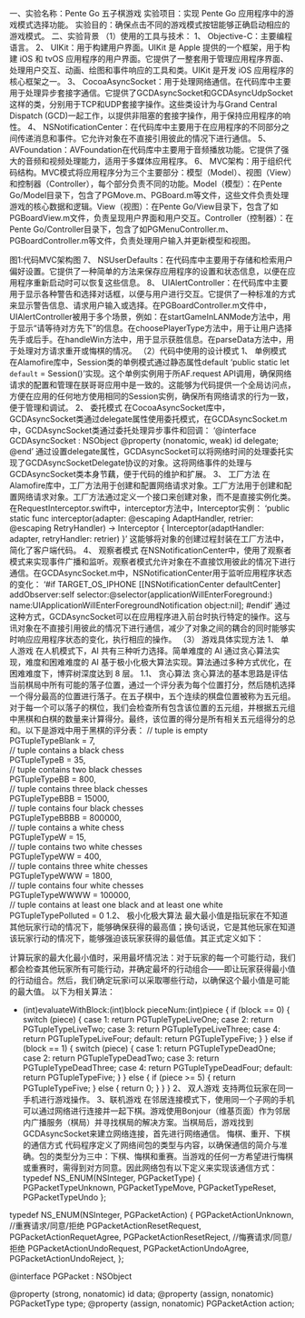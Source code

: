 一、实验名称：Pente Go 五子棋游戏
实验项目：实现 Pente Go 应用程序中的游戏模式选择功能。
实验目的：确保点击不同的游戏模式按钮能够正确启动相应的游戏模式。
二、实验背景
（1）使用的工具与技术：
1、	Objective-C：主要编程语言。
2、	UIKit：用于构建用户界面。UIKit 是 Apple 提供的一个框架，用于构建 iOS 和 tvOS 应用程序的用户界面。它提供了一整套用于管理应用程序界面、处理用户交互、动画、绘图和事件响应的工具和类。UIKit 是开发 iOS 应用程序的核心框架之一。
3、	CocoaAsyncSocket：用于处理网络通信。在代码库中主要用于处理异步套接字通信。它提供了GCDAsyncSocket和GCDAsyncUdpSocket这样的类，分别用于TCP和UDP套接字操作。这些类设计为与Grand Central Dispatch (GCD)一起工作，以提供非阻塞的套接字操作，用于保持应用程序的响性。
4、	NSNotificationCenter：在代码库中主要用于在应用程序的不同部分之间传递消息和事件。它允许对象在不直接引用彼此的情况下进行通信。
5、	AVFoundation：AVFoundation在代码库中主要用于音频播放功能。它提供了强大的音频和视频处理能力，适用于多媒体应用程序。
6、	MVC架构：用于组织代码结构。MVC模式将应用程序分为三个主要部分：模型（Model）、视图（View）和控制器（Controller），每个部分负责不同的功能。Model（模型）：在Pente Go/Model目录下，包含了PGMove.m、PGBoard.m等文件，这些文件负责处理游戏的核心数据和逻辑。View（视图）：在Pente Go/View目录下，包含了如PGBoardView.m文件，负责呈现用户界面和用户交互。Controller（控制器）：在Pente Go/Controller目录下，包含了如PGMenuController.m、PGBoardController.m等文件，负责处理用户输入并更新模型和视图。
 
图1:代码MVC架构图
7、	NSUserDefaults：在代码库中主要用于存储和检索用户偏好设置。它提供了一种简单的方法来保存应用程序的设置和状态信息，以便在应用程序重新启动时可以恢复这些信息。
8、	UIAlertController：在代码库中主要用于显示各种警告和选择对话框，以便与用户进行交互。它提供了一种标准的方式来显示警告信息、请求用户输入或选择。在PGBoardController.m文件中，UIAlertController被用于多个场景，例如：在startGameInLANMode方法中，用于显示“请等待对方先下”的信息。在choosePlayerType方法中，用于让用户选择先手或后手。在handleWin方法中，用于显示获胜信息。在parseData方法中，用于处理对方请求重开或悔棋的情况。
（2）代码中使用的设计模式
1、	单例模式
在Alamofire库中，Session类的单例模式通过静态属性default ‘public static let `default` = Session()’实现。这个单例实例用于所AF.request API调用，确保网络请求的配置和管理在朕哥哥应用中是一致的。这能够为代码提供一个全局访问点，方便在应用的任何地方使用相同的Session实例，确保所有网络请求的行为一致，便于管理和调试。 
2、	委托模式
在CocoaAsyncSocket库中，GCDAsyncSocket类通过delegate属性使用委托模式，在GCDAsyncSocket.m中，GCDAsyncSocket类通过委托处理异步事件和回调：
‘@interface GCDAsyncSocket : NSObject
@property (nonatomic, weak) id<GCDAsyncSocketDelegate> delegate;
@end’
通过设置delegate属性，GCDAsyncSocket可以将网络时间的处理委托实现了GCDAsyncSocketDelegate协议的对象。这将网络事件的处理与GCDAsyncSocket类本身节藕，便于代码的维护和扩展。
3、	工厂方法
在Alamofire库中，工厂方法用于创建和配置网络请求对象。工厂方法用于创建和配置网络请求对象。工厂方法通过定义一个接口来创建对象，而不是直接实例化类。在RequestInterceptor.swift中，interceptor方法中，Interceptor实例：
‘public static func interceptor(adapter: @escaping AdaptHandler, retrier: @escaping RetryHandler) -> Interceptor {
    Interceptor(adaptHandler: adapter, retryHandler: retrier)
}’
这能够将对象的创建过程封装在工厂方法中，简化了客户端代码。
4、	观察者模式
在NSNotificationCenter中，使用了观察者模式来实现事件广播和监听。观察者模式允许对象在不直接饮用彼此的情况下进行通信。在GCDAsyncSocket.m中，NSNotificationCenter用于监听应用程序状态的变化：
‘#if TARGET_OS_IPHONE
[[NSNotificationCenter defaultCenter] addObserver:self                          selector:@selector(applicationWillEnterForeground:)                                 name:UIApplicationWillEnterForegroundNotification
                                          object:nil];
#endif’
通过这种方式，GCDAsyncSocket可以在应用程序进入前台时执行特定的操作。这与讯对象在不直接引用彼此的情况下进行通信，减少了对象之间的耦合的同时能够实时响应应用程序状态的变化，执行相应的操作。
（3）	游戏具体实现方法
1、	单人游戏
在人机模式下，AI 共有三种听力选择。简单难度的 AI 通过贪心算法实现，难度和困难难度的 AI 基于极小化极大算法实现。算法通过多种方式优化，在困难难度下，博弈树深度达到 8 层。
1.1、	贪心算法
贪心算法的基本思路是评估当前棋局中所有可能的落子位置，通过一个评分表为每个位置打分，然后随机选择一个得分最高的位置进行落子。在五子棋中，五个连续的棋盘位置被称为五元组。对于每一个可以落子的棋位，我们会检查所有包含该位置的五元组，并根据五元组中黑棋和白棋的数量来计算得分。最终，该位置的得分是所有相关五元组得分的总和。以下是游戏中用于黑棋的评分表：
// tuple is empty  
PGTupleTypeBlank = 7,  
// tuple contains a black chess  
PGTupleTypeB = 35,  
// tuple contains two black chesses  
PGTupleTypeBB = 800,  
// tuple contains three black chesses  
PGTupleTypeBBB = 15000,  
// tuple contains four black chesses  
PGTupleTypeBBBB = 800000,  
// tuple contains a white chess  
PGTupleTypeW = 15,  
// tuple contains two white chesses  
PGTupleTypeWW = 400,  
// tuple contains three white chesses  
PGTupleTypeWWW = 1800,  
// tuple contains four white chesses  
PGTupleTypeWWWW = 100000,  
// tuple contains at least one black and at least one white  
PGTupleTypePolluted = 0
1.2、	极小化极大算法
最大最小值是指玩家在不知道其他玩家行动的情况下，能够确保获得的最高值；换句话说，它是其他玩家在知道该玩家行动的情况下，能够强迫该玩家获得的最低值。其正式定义如下： 
 
计算玩家的最大化最小值时，采用最坏情况法：对于玩家的每一个可能行动，我们都会检查其他玩家所有可能行动，并确定最坏的行动组合——即让玩家获得最小值的行动组合。然后，我们确定玩家i可以采取哪些行动，以确保这个最小值是可能的最大值。
以下为相关算法：
- (int)evaluateWithBlock:(int)block pieceNum:(int)piece {
    if (block == 0) {
        switch (piece) {
            case 1:
                return PGTupleTypeLiveOne;
            case 2:
                return PGTupleTypeLiveTwo;
            case 3:
                return PGTupleTypeLiveThree;
            case 4:
                return PGTupleTypeLiveFour;
            default:
                return PGTupleTypeFive;
        }
    } else if (block == 1) {
        switch (piece) {
            case 1:
                return PGTupleTypeDeadOne;
            case 2:
                return PGTupleTypeDeadTwo;
            case 3:
                return PGTupleTypeDeadThree;
            case 4:
                return PGTupleTypeDeadFour;
            default:
                return PGTupleTypeFive;
        }
    } else {
        if (piece >= 5) {
            return PGTupleTypeFive;
        } else {
            return 0;
        }
    }
}
2、	双人游戏
支持两位玩家在同一手机进行游戏操作。
3、联机游戏
在邻居连接模式下，使用同一个子网的手机可以通过网络进行连接并一起下棋。游戏使用Bonjour（维基页面）作为邻居内广播服务（棋局）并寻找棋局的解决方案。当棋局后，游戏找到GCDAsyncSocket来建立网络连接，首先进行网络通信。
悔棋、重开、下棋的通信方式
代码程序定义了网络间包的类型与内容，以确保通信的简介与准确。包的类型分为三中：下棋、悔棋和重赛。当游戏的任何一方希望进行悔棋或重赛时，需得到对方同意。因此网络包有以下定义来实现该通信方式：
typedef NS_ENUM(NSInteger, PGPacketType) {
    PGPacketTypeUnknown,
    PGPacketTypeMove,
    PGPacketTypeReset,
    PGPacketTypeUndo
};

typedef NS_ENUM(NSInteger, PGPacketAction) {
PGPacketActionUnknown,
//重赛请求/同意/拒绝
    PGPacketActionResetRequest,
    PGPacketActionRequetAgree,
PGPacketActionResetReject,
//悔赛请求/同意/拒绝
PGPacketActionUndoRequest,
PGPacketActionUndoAgree,
PGPacketActionUndoReject,
};


@interface PGPacket : NSObject

@property (strong, nonatomic) id data;
@property (assign, nonatomic) PGPacketType type;
@property (assign, nonatomic) PGPacketAction action;
